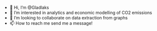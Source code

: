 - 👋 Hi, I’m @Gladlaks
- 👀 I’m interested in analytics and economic modelling of CO2 emissions
- 💞️ I’m looking to collaborate on data extraction from graphs
- 📫 How to reach me send me a message!

<!---
Gladlaks/Gladlaks is a ✨ special ✨ repository because its `README.md` (this file) appears on your GitHub profile.
You can click the Preview link to take a look at your changes.
--->
